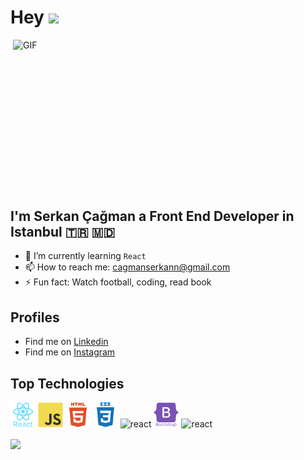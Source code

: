 <h1 align="left">Hey <img src="https://raw.githubusercontent.com/kaueMarques/kaueMarques/master/hi.gif" width="30px"></h1>
<img align="right" alt="GIF" src="https://media4.giphy.com/media/QNFhOolVeCzPQ2Mx85/giphy.gif?cid=ecf05e47oo1ttefvnfeazw60haw57nktbp6xke5b4wd0vaeg&rid=giphy.gif&ct=g"  width="500" height="270" />

## I'm Serkan Çağman a Front End Developer in Istanbul 🇹🇷 🇲🇩


- 🌱 I’m currently learning <code>React</code>
- 📫 How to reach me: cagmanserkann@gmail.com
- ⚡ Fun fact: Watch football, coding, read book

 ## Profiles

- Find me on [Linkedin](https://www.linkedin.com/in/serkan-%C3%A7a%C4%9Fman-1ab4731a4/)
- Find me on [Instagram](https://www.instagram.com/serkancagmann/)

 ## Top Technologies
 
<p align="left">
 <img src="https://raw.githubusercontent.com/devicons/devicon/master/icons/react/react-original-wordmark.svg" alt="react" width="40" height="40"/>

 <img src="https://raw.githubusercontent.com/devicons/devicon/master/icons/javascript/javascript-original.svg" alt="javascript" width="40" height="40"/>
<img src="https://raw.githubusercontent.com/devicons/devicon/master/icons/html5/html5-plain-wordmark.svg" alt="html5"  width="40" height="40"/>
<img src="https://raw.githubusercontent.com/devicons/devicon/master/icons/css3/css3-plain-wordmark.svg" alt="css3"  width="40" height="40"/>
<img src="https://i.hizliresim.com/2buzql9.png" alt="react" width="40" height="40"/>
  <img src="https://raw.githubusercontent.com/devicons/devicon/master/icons/bootstrap/bootstrap-plain-wordmark.svg" alt="react" width="40" height="40"/>
<img src="https://upload.wikimedia.org/wikipedia/commons/a/ab/Logo-ubuntu_cof-orange-hex.svg" alt="react" width="40" height="40"/>


</p>

<img align="center" height="165em" src="https://github-readme-stats-eight-theta.vercel.app/api/top-langs/?username=serkancagman&layout=compact&langs_count=8&theme=tokyonight"/>



